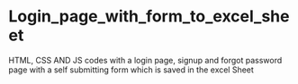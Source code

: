 # Login_page_with_form_to_excel_sheet
HTML, CSS AND JS codes with a login page, signup and forgot password page with a self submitting form which is saved in the excel Sheet
